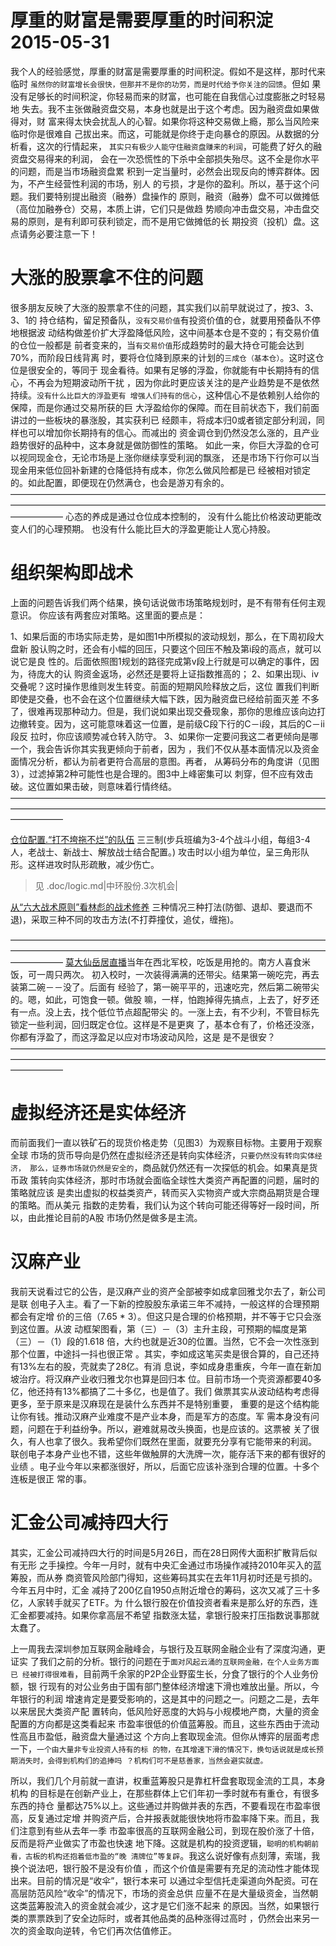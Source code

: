 # 厚重的财富是需要厚重的时间积淀 2015-05-31

我个人的经验感觉，厚重的财富是需要厚重的时间积淀。假如不是这样，那时代来临时
`虽然你的财富增长会很快，但那并不是你的功劳，而是时代给予你关注的回馈`。但如
果没有足够长的时间积淀，你轻易而来的财富，也可能在自我信心过度膨胀之时轻易地
失去。我不主张做融资盘交易，本身也就是出于这个考虑。因为融资盘如果做得对，财
富来得太快会扰乱人的心智。如果你将这种交易做上瘾，那么当风险来临时你是很难自
己拔出来。而这，可能就是你终于走向暴仓的原因。从数据的分析看，这次的行情起来，
`其实只有极少人能守住融资盘赚来的利润`，可能费了好久的融资盘交易得来的利润，
会在一次恐慌性的下杀中全部损失殆尽。这不全是你水平的问题，而是当市场融资盘累
积到一定当量时，必然会出现反向的博弈群体。因为，不产生经营性利润的市场，别人
的亏损，才是你的盈利。所以，基于这个问题。我们要特别提出融资（融券）盘操作的
原则，融资（融券）盘不可以做摊低（高位加融券仓）交易，本质上讲，它们只是做趋
势顺向冲击盘交易，冲击盘交易的原则，是有利即可获利锁定，而不是用它做摊低的长
期投资（投机）盘。这点请务必要注意一下！

# 大涨的股票拿不住的问题

很多朋友反映了大涨的股票拿不住的问题，其实我们以前早就说过了，按3、3、3、1的
持仓结构，留足预备队，`没有交易价值`有投资价值的仓，就要用预备队不停地根据波
动结构做差价扩大浮盈降低风险，这中间基本仓是不变的；有交易价值的仓位一般都是
前者变来的，当`有交易价值`形成趋势时的最大持仓可能会达到70%，而阶段日线背离
时，要将仓位降到原来的计划的`三成仓（基本仓）`。这时这仓位是很安全的，等同于
现金看待。如果有足够的浮盈，你就能有中长期持有的信心，不再会为短期波动所干扰
，因为你此时更应该关注的是产业趋势是不是依然持续。`没有什么比巨大的浮盈更有
增强人们持有的信心`，这种信心不是依赖别人给你的保障，而是你通过交易所获的巨
大浮盈给你的保障。而在目前状态下，我们前面讲过的一些板块的暴涨股，其实获利已
经颇丰，将成本归0或者锁定部分利润，同样也可以增加你长期持有的信心。而减出的
资金调仓到仍然没怎么涨的，且产业趋势很好的品种中，这本身就是做防御性的策略。
如此一来，你巨大浮盈的仓可以视同现金仓，无论市场是上涨你继续享受利润的飘涨，
还是市场下行你可以当现金用来低位回补新建的仓降低持有成本，你怎么做风险都是已
经被相对锁定的。如此配置，即便现在仍然满仓，也会是游刃有余的。
——————————————————————————————————————————————————————————————————————————————
心态的养成是通过仓位成本控制的，
没有什么能比价格波动更能改变人们的心理预期。
也没有什么能比巨大的浮盈更能让人宽心持股。


# 组织架构即战术

上面的问题告诉我们两个结果，换句话说做市场策略规划时，是不有带有任何主观意识。
你应该有两套应对策略。这里面的要点是：

1、如果后面的市场实际走势，是如图1中所模拟的波动规划，那么，在下周初段大盘新
股认购之时，还会有小幅的回压，只要这个回压不触及第i段的高点，就可以说它是良
性的。后面依照图1规划的路径完成第v段上行就是可以确定的事件，因为，待庞大的认
购资金返场，必然还是要将上证指数推高的；
2、如果出现i、iv交叠呢？这时操作思维则发生转变。前面的短期风险释放之后，这位
置我们判断即使是交叠，也不会在这个位置继续大幅下跌，因为融资盘已经给前面灭差
不多了，很难再现那种动力。但是，我们说如果出现交叠现象，那你的思维应该向边打
边撤转变。因为，这可能意味着这一位置，是前级C段下行的C－i段，其后的C－ii段反
拉时，你应该顺势减仓转入防守。
3、如果你一定要问我这二者更倾向是哪一个，我会告诉你其实我更倾向于前者，因为
，我们不仅从基本面情况以及资金面情况分析，都认为前者更符合高层的意图。再者，
从筹码分布的角度讲（见图3），过滤掉第2种可能性也是合理的。图3中上峰密集可以
刺穿，但不应有效击破。这位置如果击破，则意味着行情终结。
——————————————————————————————————————————————————————————————————————————————

[仓位配置.“打不垮拖不烂”的队伍](http://bbs.tiexue.net/post2_6955408_1.html)
三三制(步兵班编为3-4个战斗小组，每组3-4人，老战士、新战士、解放战士结合配置。)
攻击时以小组为单位，呈三角形队形。这样进攻时队形疏散，减少伤亡。
> 见 .doc/logic.md|中环股份.3次机会|

[从“六大战术原则”看林彪的战术修养](http://bbs.tiexue.net/post2_8306538_1.html)
三种情况三种打法(防御、退却、要退而不退)，采取三种不同的攻击方法(不打莽撞仗，追仗，缠拖)。

——————————————————————————————————————————————————————————————————————————————
[莫大仙岳居直播]()当年在西北军校，吃饭是用抢的。南方人喜食米饭，可一周只两次。
初入校时，一次装得满满的还带尖。结果第一碗吃完，再去装第二碗－－没了。后面有
经验了，第一碗平平的，迅速吃完，然后第二碗带尖的。嗯，如此，可饱食一顿。做股
嘛，一样，怕跑掉得先搞点，上去了，好歹还有一点。没上去，找个低位节点超配带尖
的。一涨上去，有不少利，不管目标先锁定一些利润，回归既定仓位。这样是不是更爽
了，基本仓有了，价格还没涨，你都有浮盈了，而这浮盈足以应对市场波动风险，这是
是不是很安？
——————————————————————————————————————————————————————————————————————————————

# 虚拟经济还是实体经济

而前面我们一直以铁矿石的现货价格走势（见图3）为观察目标物。主要用于观察全球
市场的货币导向是仍然在虚拟经济还是转向实体经济，`只要仍然没有转向实体经济，
那么，证券市场就仍然是安全的`，商品就仍然还有一次探低的机会。如果真是货币政
策转向实体经济，那时市场就会面临全球性大类资产再配置的问题，届时的策略就应该
是卖出虚拟的权益类资产，转而买入实物资产或大宗商品期货是合理的策略。而从美元
指数的走势看，我们认为这个转向可能还得等好一段时间，所以，由此推论目前的A股
市场仍然是做多是主流。

# 汉麻产业

我前天说看过它的公告，是汉麻产业的资产全部被李如成拿回雅戈尔去了，新公司是联
创电子入主。看了一下新的控股股东承诺三年不减持，一般这样的合理预期都会有定增
价的三倍（7.65 * 3）。但这只是合理的价格预期，并不等于它只会涨到这位置。从波
动框架图看，第（三）－（3）主升主段，可预期的幅度是第（三）－（1）段的1.618
倍，大约也就是近30的位置。当然，它不会一次性涨到那个位置，中途抖一抖也很正常
。其实，李如成这笔买卖是很合算的，自己还持有13%左右的股，壳就卖了28亿。有消
息说，李如成身患重疾，今年一直在新加坡治疗。将汉麻产业收归雅戈尔也算是回归本
位。目前市场一个壳资源都要40多亿，他还持有13%都搞了二十多亿，也是值了。我们
做票其实从波动结构考虑得更多，至于原来是汉麻现在是装什么东西并不是特别重要，
重要的是这个结构能让你有钱。推动汉麻产业难度不是产业本身，而是军方的态度。军
需本身没有问题，问题在于利益纷争。所以，避难就易改头换面，也是应该的。这票被
关了很久，有人也拿了很久。我希望你们既然在里面，就要充分享有它能带来的利润。
联创电子本身产业也不错，这些年做触屏的大洗牌一次，能存活下来的都有很好的业绩
。电子业今年以来都涨很好，所以，后面它应该补涨到合理的位置。十多个连板是很正
常的事。 


# 汇金公司减持四大行

其实，汇金公司减持四大行的时间是5月26日，而在28日网传大面积扩散背后似有无形
之手操控。今年一月时，就有中央汇金通过市场操作减持2010年买入的蓝筹股，而从券
商资管风险部门得知，这些筹码其实在去年11月初时还是亏损的。今年五月中时，汇金
减持了200亿自1950点附近增仓的筹码，这次又减了三十多亿，人家转手就买了ETF。为
什么银行股在价值投资者看来是那么好的东西，连汇金都要减持。如果你拿高层不希望
指数涨太猛，拿银行股来打压指数说事那就太蠢了。

上一周我去深圳参加互联网金融峰会，与银行及互联网金融企业有了深度沟通，更证实
了我们之前的分析。银行的问题在于`面对风起云涌的互联网金融，在个人业务方面已
经被打得很难看`，目前两千余家的P2P企业野蛮生长，分食了银行的个人业务份额，银
行现有的对公业务由于国有部门整体经济增速下滑也难放出量。所以，今年银行的利润
增速肯定是要受影响的，这是其中的问题之一。问题之二是，去年以来居民大类资产配
置转向，低风险好恶度的大妈与小规模地产商，大量的资金配置的方向都是这类看起来
市盈率很低的价值蓝筹股。而且，这些东西由于流动性高且市盈低，融资盘大量通过这
个方向上套取现金流。但你从博弈的层面考虑一下，`一个由大量非专业投资人持有的标
的物，在其增速下滑的情况下，换句话说就是成长预期消失时，会得到机构们的追捧吗
？机构们可不是慈善家，当然会避实就虚。`

所以，我们几个月前就一直讲，权重蓝筹股只是靠杠杆盘套取现金流的工具，本身机构
的目标是在创新产业上，在那些群体上它们年初一季时就布有重仓，有很多东西的持仓
量都达75%以上。这些通过并购做并表的东西，不要看现在市盈率很高，反复通过定增
并购资产后，合并报表就能很快地将市盈率降下来。而且，我们注意到有些从去年一季
市盈率很高的互联网金融公司，到现在股价涨了十倍，反而是将产业做实了市盈也快速
地下降。这就是机构的投资逻辑，`聪明的机构朝前看，古板的机构还抱着低市盈的“晚
清牌位”等复辟`。我这么说好像有点刻薄，索瑞，我换个说法吧，银行股不是没有价值
，而这个价值是需要有充足的流动性才能体现出来。目前的情况是“收伞”，银行本来可
以通过伞型信托走渠道向外配资。可在高层防范风险“收伞”的情况下，市场的资金总供
应量不在是大量级资金，当然朝这类蓝筹股流入的资金就会减少，这才是它们涨不起来
的原因。当然，如果银行类的票票跌到了安全边际时，或者其他品类的品种涨得过高时
，仍然会出来另一次的资金取向逆转，令它们再次估值修正。

